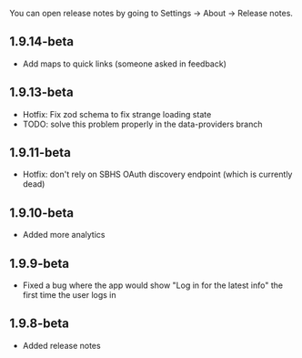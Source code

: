 You can open release notes by going to Settings -> About -> Release notes.

## 1.9.14-beta

- Add maps to quick links (someone asked in feedback) 


## 1.9.13-beta

- Hotfix: Fix zod schema to fix strange loading state
- TODO: solve this problem properly in the data-providers branch

## 1.9.11-beta

- Hotfix: don't rely on SBHS OAuth discovery endpoint (which is currently dead)

## 1.9.10-beta

- Added more analytics

## 1.9.9-beta

- Fixed a bug where the app would show "Log in for the latest info" the first time the user logs in

## 1.9.8-beta

- Added release notes

